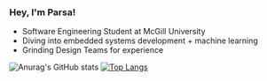 ### Hey, I'm Parsa!

* Software Engineering Student at McGill University
* Diving into embedded systems development + machine learning
* Grinding Design Teams for experience

![Anurag's GitHub stats](https://github-readme-stats.vercel.app/api?username=ParsaJafarian&show_icons=true&theme=tokyonight)
[![Top Langs](https://github-readme-stats.vercel.app/api/top-langs/?username=ParsaJafarian&layout=compact&show_icons=true&theme=tokyonight&size_weight=0.5&count_weight=0.5)](https://github.com/anuraghazra/github-readme-stats)
